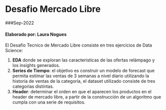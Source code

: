 # Desafio Mercado Libre
###Sep-2022
#### Elaborado por: Laura Nogues

El Desafio Tecnico de Mercado Libre consiste en tres ejercicios de Data Science: 

1) **EDA** donde se exploran las caracteristicas de las ofertas relámpago y los insights generados. 
2) **Series de Tiempo**: el objetivo es construir un modelo de forecast que permita estimar las ventas de 3 semanas a nivel diario utilizando la historia de ventas de la categoría, el dataset utilizado consiste de tres categorias distintas. 
3) **Header**: determinar el orden en que el aparecen los productos en el header de mercado libre, a partir de la construcción de un algoritmo que cumpla con una serie de requisitos. 
